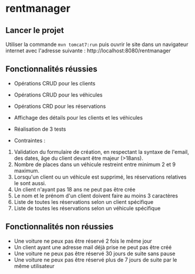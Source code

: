 # rentmanager

## Lancer le projet
Utiliser la commande `mvn tomcat7:run` puis ouvrir le site dans un navigateur internet avec l'adresse suivante :
http://localhost:8080/rentmanager

## Fonctionnalités réussies
* Opérations CRUD pour les clients
* Opérations CRUD pour les véhicules
* Opérations CRD pour les réservations
* Affichage des détails pour les clients et les véhicules
* Réalisation de 3 tests

* Contraintes :
1. Validation du formulaire de création, en respectant la syntaxe de l'email, des dates, âge du client devant être majeur (>18ans).
2. Nombre de places dans un véhicule restreint entre minimum 2 et 9 maximum.
3. Lorsqu'un client ou un véhicule est supprimé, les réservations relatives le sont aussi.
4. Un client n'ayant pas 18 ans ne peut pas être crée
5. Le nom et le prénom d'un client doivent faire au moins 3 caractères
6. Liste de toutes les réservations selon un client spécifique
7. Liste de toutes les réservations selon un véhicule spécifique

## Fonctionnalités non réussies
* Une voiture ne peux pas être réservé 2 fois le même jour
* Un client ayant une adresse mail déjà prise ne peut pas être créé
* Une voiture ne peux pas être réservé 30 jours de suite sans pause
* Une voiture ne peux pas être réservé plus de 7 jours de suite par le même utilisateur
